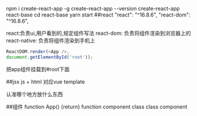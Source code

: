 npm i create-react-app -g
create-react-app --version
create-react-app react-base
cd react-base
yarn start
##react
 "react": "^16.8.6",
 "react-dom": "^16.8.6",

react:负责ui,用户看到的,规定组件写法
react-dom: 负责将组件渲染到浏览器上的
react-native: 负责将组件渲染到手机上

```js
ReactDOM.render(<App />,
document.getElementById('root'));
```
把app组件挂载到#root下面

##jsx
js + html  对应vue  template

认准哪个地方放什么东西

##组件
function App() {return} function component
class  class component